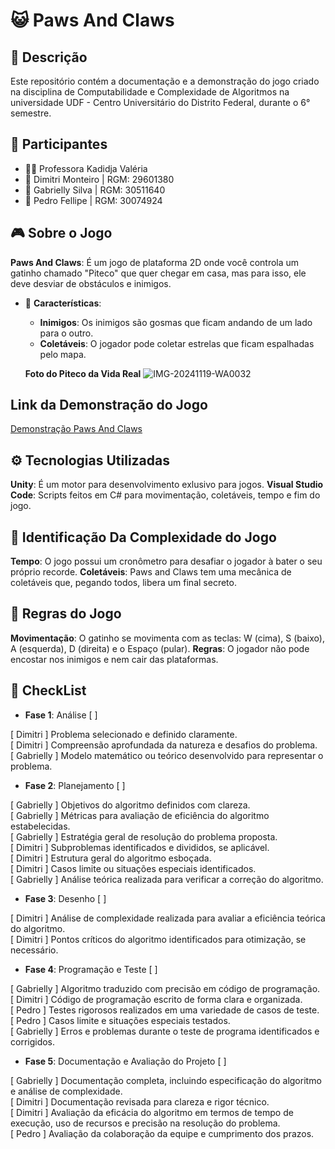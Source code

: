 # 😺 Paws And Claws

## 📜 Descrição
Este repositório contém a documentação e a demonstração do jogo criado na disciplina de Computabilidade e Complexidade de Algoritmos na universidade UDF - Centro Universitário do Distrito Federal, durante o 6° semestre.

## 👥 Participantes
- 👩‍🏫 Professora Kadidja Valéria
- 👤 Dimitri Monteiro | RGM: 29601380
- 👤 Gabrielly Silva | RGM: 30511640
- 👤 Pedro Fellipe | RGM: 30074924

## 🎮 Sobre o Jogo
 **Paws And Claws**: É um jogo de plataforma 2D onde você controla um gatinho chamado "Piteco" que quer chegar em casa, mas para isso, ele deve desviar de obstáculos e inimigos.
- 🔑 **Características**:
    - **Inimigos**: Os inimigos são gosmas que ficam andando de um lado para o outro.
    - **Coletáveis**: O jogador pode coletar estrelas que ficam espalhadas pelo mapa.
      
  **Foto do Piteco da Vida Real**
![IMG-20241119-WA0032](https://github.com/user-attachments/assets/d1e6a0c9-a577-49e8-b442-629f755dc1c8)


## Link da Demonstração do Jogo
[Demonstração Paws And Claws](https://youtu.be/a0t7GQrV3v8)

## ⚙️ Tecnologias Utilizadas
 **Unity**: É um motor para desenvolvimento exlusivo para jogos.
 **Visual Studio Code**: Scripts feitos em C# para movimentação, coletáveis, tempo e fim do jogo.

 ## 🧠 Identificação Da Complexidade do Jogo
 **Tempo**: O jogo possui um cronômetro para desafiar o jogador à bater o seu próprio recorde.
 **Coletáveis**: Paws and Claws tem uma mecânica de coletáveis que, pegando todos, libera um final secreto.

 ## 📰 Regras do Jogo
 **Movimentação**: O gatinho se movimenta com as teclas: W (cima), S (baixo), A (esquerda), D (direita) e o Espaço (pular).
 **Regras**: O jogador não pode encostar nos inimigos e nem cair das plataformas.

## 📝 CheckList

- **Fase 1**: Análise [ ] 

[ Dimitri   ] Problema selecionado e definido claramente.  
[ Dimitri   ]  Compreensão aprofundada da natureza e desafios do problema.  
[ Gabrielly ] Modelo matemático ou teórico desenvolvido para representar o problema.

- **Fase 2**: Planejamento [ ] 

[ Gabrielly ] Objetivos do algoritmo definidos com clareza.  
[ Gabrielly ] Métricas para avaliação de eficiência do algoritmo estabelecidas.  
[ Gabrielly ] Estratégia geral de resolução do problema proposta.  
[ Dimitri   ] Subproblemas identificados e divididos, se aplicável.  
[ Dimitri   ] Estrutura geral do algoritmo esboçada.  
[ Dimitri   ] Casos limite ou situações especiais identificados.  
[ Gabrielly ] Análise teórica realizada para verificar a correção do algoritmo.

- **Fase 3**: Desenho [ ] 

[ Dimitri ] Análise de complexidade realizada para avaliar a eficiência teórica do algoritmo.  
[ Dimitri ] Pontos críticos do algoritmo identificados para otimização, se necessário.

- **Fase 4**: Programação e Teste [ ] 

[ Gabrielly ] Algoritmo traduzido com precisão em código de programação.  
[ Dimitri   ] Código de programação escrito de forma clara e organizada.  
[ Pedro     ]  Testes rigorosos realizados em uma variedade de casos de teste.  
[ Pedro     ] Casos limite e situações especiais testados.  
[ Gabrielly ] Erros e problemas durante o teste de programa identificados e corrigidos.

- **Fase 5**: Documentação e Avaliação do Projeto [ ] 

[ Gabrielly ] Documentação completa, incluindo especificação do algoritmo e análise de complexidade.  
[ Dimitri   ] Documentação revisada para clareza e rigor técnico.  
[ Dimitri   ] Avaliação da eficácia do algoritmo em termos de tempo de execução, uso de recursos e precisão na resolução do problema.  
[ Pedro     ] Avaliação da colaboração da equipe e cumprimento dos prazos.
